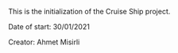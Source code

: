 This is the initialization of the Cruise Ship project.

Date of start: 30/01/2021

Creator: Ahmet Misirli